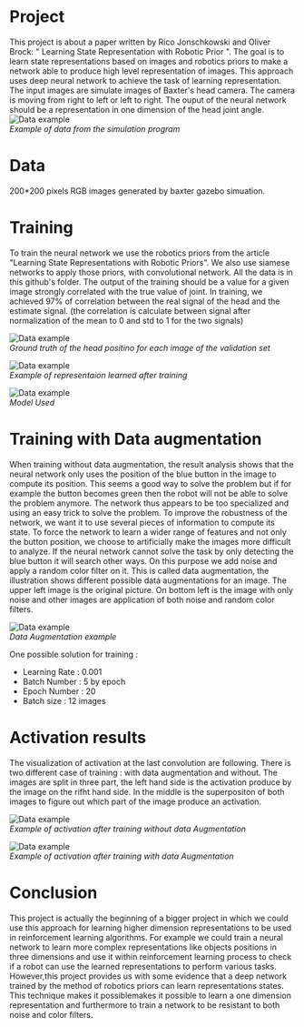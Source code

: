 # Project

This project is about a paper written by Rico Jonschkowski and Oliver Brock:  " Learning State Representation with Robotic Prior ". The goal is to learn state representations based on images and robotics priors to make a network able to produce high level representation of images.
This approach uses deep neural network to achieve the task of learning representation.
The input images are simulate images of Baxter's head camera. The camera is moving from right to left or left to right. The ouput of the neural network should be a representation in one dimension of the head joint angle. 
![Data example](/Data/pose10_head_pan/Images/frame0010.jpg)<br />
*Example of data from the simulation program*

# Data

200*200 pixels RGB images generated by baxter gazebo simuation.

# Training 

To train the neural network we use the robotics priors from the article "Learning State Representations with Robotic Priors".
We also use siamese networks to apply those priors, with convolutional network.
All the data is in this github's folder.
The output of the training should be a value for a given image strongly correlated with the true value of joint.
In training, we achieved 97% of correlation between the real signal of the head and the estimate signal. (the correlation is calculate between signal after normalization of the mean to 0 and std to 1 for the two signals)

![Data example](/Images/The_Truth.jpg)<br />
*Ground truth of the head positino for each image of the validation set*

![Data example](/Images/stateSave7_103_Test.jpg)<br />
*Example of representaion learned after training*

![Data example](/Images/model_en-page-001.jpg)<br />
*Model Used*

# Training with Data augmentation

When training without data augmentation, the result analysis  shows that the neural network only uses the position of the blue button in the image to compute its position. This seems a good way to solve the problem but if for example the button becomes green then the robot will not be able to solve the problem anymore. The network thus appears to be too specialized and using an easy trick to solve the problem. To improve the robustness of the network, we want it to use several pieces of information to compute its state.
To force the network to learn a wider range of features and not only the button position, we choose to artificially make the images more difficult to analyze. If the neural network cannot solve the task by only detecting the blue button it will search other ways. On this purpose we add noise and apply a random color filter on it. This is called data augmentation, the illustration shows different possible data augmentations for an image. The upper left image is the original picture. On bottom left is the image with only noise and other images are application of both noise and random color filters.

![Data example](/Images/imageDAtaAugmentation.jpg)<br />
*Data Augmentation example*


One possible solution for training : 
- Learning Rate : 0.001
- Batch Number : 5 by epoch
- Epoch Number : 20
- Batch size : 12 images


# Activation results

The visualization of activation at the last convolution are following. There is two different case of training : with data augmentation and without. The images are split in three part, the left hand side is the activation produce by the image on the rifht hand side. In the middle is the superpositon of both images to figure out which part of the image produce an activation.

![Data example](/Images/Unsupervised_woda.jpg)<br />
*Example of activation after training without data Augmentation*

![Data example](/Images/Unsupervised.jpg)<br />
*Example of activation after training with data Augmentation*

# Conclusion

This project is actually the beginning of a bigger project in which we could use this approach for learning higher dimension representations to be used in reinforcement learning algorithms. For example we could train a neural network to learn more complex representations like objects positions in three dimensions and use it within reinforcement learning process to check if a robot can use the learned representations to perform various tasks.
However,this project provides us with some evidence that a deep network trained by the method of robotics priors can learn representations states. This technique makes it possiblemakes it possible to learn a one dimension representation and furthermore to train a network to be resistant to both noise and color filters. 

